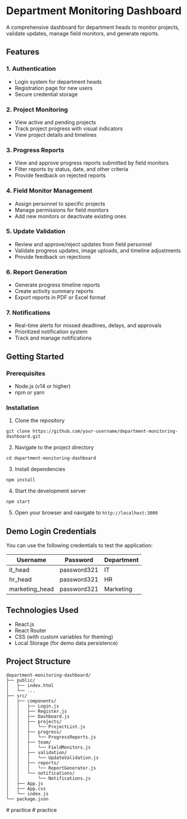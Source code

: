 # Department Monitoring Dashboard

A comprehensive dashboard for department heads to monitor projects, validate updates, manage field monitors, and generate reports.

## Features

### 1. Authentication
- Login system for department heads
- Registration page for new users
- Secure credential storage

### 2. Project Monitoring
- View active and pending projects
- Track project progress with visual indicators
- View project details and timelines

### 3. Progress Reports
- View and approve progress reports submitted by field monitors
- Filter reports by status, date, and other criteria
- Provide feedback on rejected reports

### 4. Field Monitor Management
- Assign personnel to specific projects
- Manage permissions for field monitors
- Add new monitors or deactivate existing ones

### 5. Update Validation
- Review and approve/reject updates from field personnel
- Validate progress updates, image uploads, and timeline adjustments
- Provide feedback on rejections

### 6. Report Generation
- Generate progress timeline reports
- Create activity summary reports
- Export reports in PDF or Excel format

### 7. Notifications
- Real-time alerts for missed deadlines, delays, and approvals
- Prioritized notification system
- Track and manage notifications

## Getting Started

### Prerequisites
- Node.js (v14 or higher)
- npm or yarn

### Installation

1. Clone the repository
```
git clone https://github.com/your-username/department-monitoring-dashboard.git
```

2. Navigate to the project directory
```
cd department-monitoring-dashboard
```

3. Install dependencies
```
npm install
```

4. Start the development server
```
npm start
```

5. Open your browser and navigate to `http://localhost:3000`

## Demo Login Credentials

You can use the following credentials to test the application:

| Username | Password | Department |
|----------|----------|------------|
| it_head | password321 | IT |
| hr_head | password321 | HR |
| marketing_head | password321 | Marketing |

## Technologies Used

- React.js
- React Router
- CSS (with custom variables for theming)
- Local Storage (for demo data persistence)

## Project Structure

```
department-monitoring-dashboard/
├── public/
│   ├── index.html
│   └── ...
├── src/
│   ├── components/
│   │   ├── Login.js
│   │   ├── Register.js
│   │   ├── Dashboard.js
│   │   ├── projects/
│   │   │   └── ProjectList.js
│   │   ├── progress/
│   │   │   └── ProgressReports.js
│   │   ├── team/
│   │   │   └── FieldMonitors.js
│   │   ├── validation/
│   │   │   └── UpdateValidation.js
│   │   ├── reports/
│   │   │   └── ReportGenerator.js
│   │   └── notifications/
│   │       └── Notifications.js
│   ├── App.js
│   ├── App.css
│   └── index.js
└── package.json
```
#   p r a c t i c e  
 #   p r a c t i c e  
 